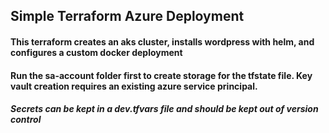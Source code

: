 ## Simple Terraform Azure Deployment

#### This terraform creates an aks cluster, installs wordpress with helm, and configures a custom docker deployment

#### Run the sa-account folder first to create storage for the tfstate file. Key vault creation requires an existing azure service principal.

##### Secrets can be kept in a dev.tfvars file and should be kept out of version control